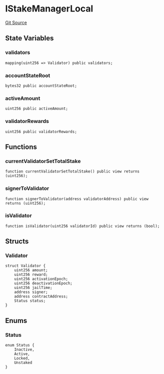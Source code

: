 # IStakeManagerLocal
[Git Source](https://github.com/maticnetwork/contracts/blob/155f729fd8db0676297384375468d4d45b8aa44e/contracts/staking/StakingInfo.sol)


## State Variables
### validators

```solidity
mapping(uint256 => Validator) public validators;
```


### accountStateRoot

```solidity
bytes32 public accountStateRoot;
```


### activeAmount

```solidity
uint256 public activeAmount;
```


### validatorRewards

```solidity
uint256 public validatorRewards;
```


## Functions
### currentValidatorSetTotalStake


```solidity
function currentValidatorSetTotalStake() public view returns (uint256);
```

### signerToValidator


```solidity
function signerToValidator(address validatorAddress) public view returns (uint256);
```

### isValidator


```solidity
function isValidator(uint256 validatorId) public view returns (bool);
```

## Structs
### Validator

```solidity
struct Validator {
    uint256 amount;
    uint256 reward;
    uint256 activationEpoch;
    uint256 deactivationEpoch;
    uint256 jailTime;
    address signer;
    address contractAddress;
    Status status;
}
```

## Enums
### Status

```solidity
enum Status {
    Inactive,
    Active,
    Locked,
    Unstaked
}
```

